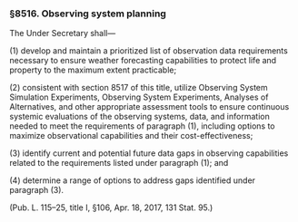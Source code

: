 ### §8516. Observing system planning ###

The Under Secretary shall—

(1) develop and maintain a prioritized list of observation data requirements necessary to ensure weather forecasting capabilities to protect life and property to the maximum extent practicable;

(2) consistent with section 8517 of this title, utilize Observing System Simulation Experiments, Observing System Experiments, Analyses of Alternatives, and other appropriate assessment tools to ensure continuous systemic evaluations of the observing systems, data, and information needed to meet the requirements of paragraph (1), including options to maximize observational capabilities and their cost-effectiveness;

(3) identify current and potential future data gaps in observing capabilities related to the requirements listed under paragraph (1); and

(4) determine a range of options to address gaps identified under paragraph (3).

(Pub. L. 115–25, title I, §106, Apr. 18, 2017, 131 Stat. 95.)